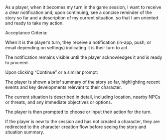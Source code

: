 As a player, when it becomes my turn in the game session,
I want to receive a clear notification and, upon continuing, see a concise reminder of the story so far and a description of my current situation, so that I am oriented and ready to take my action.

Acceptance Criteria:

When it is the player’s turn, they receive a notification (in-app, push, or email depending on settings) indicating it is their turn to act.

The notification remains visible until the player acknowledges it and is ready to proceed.

Upon clicking “Continue” or a similar prompt:

The player is shown a brief summary of the story so far, highlighting recent events and key developments relevant to their character.

The current situation is described in detail, including location, nearby NPCs or threats, and any immediate objectives or options.

The player is then prompted to choose or input their action for the turn.

If the player is new to the session and has not created a character, they are redirected to the character creation flow before seeing the story and situation summary.
